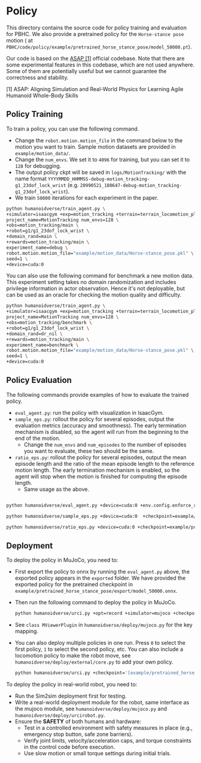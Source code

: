 
# Policy

This directory contains the source code for policy training and evaluation for PBHC. We also provide a pretrained policy for the `Horse-stance pose` motion ( at `PBHC/code/policy/example/pretrained_horse_stance_pose/model_50000.pt`).

Our code is based on the [ASAP [1]](https://github.com/LeCAR-Lab/ASAP) official codebase. Note that there are some experimental features in this codebase, which are not used anywhere. Some of them are potentially useful but we cannot guarantee the correctness and stability.

[1] ASAP: Aligning Simulation and Real-World Physics for Learning Agile Humanoid Whole-Body Skills 







## Policy Training
To train a policy, you can use the following command.
- Change the `robot.motion.motion_file` in the command below to the motion you want to train. Sample motion datasets are provided in `example/motion_data/`.
- Change the `num_envs`. We set it to `4096` for training, but you can set it to `128` for debugging.
- The output policy ckpt will be saved in `logs/MotionTracking/` with the name format `YYYYMMDD_HHMMSS-debug-motion_tracking-g1_23dof_lock_wrist` (e.g. `20990521_180647-debug-motion_tracking-g1_23dof_lock_wrist`).
- We train `50000` iterations for each experiment in the paper.


```bash
python humanoidverse/train_agent.py \
+simulator=isaacgym +exp=motion_tracking +terrain=terrain_locomotion_plane \
project_name=MotionTracking num_envs=128 \
+obs=motion_tracking/main \
+robot=g1/g1_23dof_lock_wrist \
+domain_rand=main \
+rewards=motion_tracking/main \
experiment_name=debug \
robot.motion.motion_file="example/motion_data/Horse-stance_pose.pkl" \
seed=1 \
+device=cuda:0
```

You can also use the following command for benchmark a new motion data. This experiment setting takes no domain randomization and includes privilege information in actor observation. Hence it's not deployable, but can be used as an oracle for checking the motion quality and difficulty.


```bash
python humanoidverse/train_agent.py \
+simulator=isaacgym +exp=motion_tracking +terrain=terrain_locomotion_plane \
project_name=MotionTracking num_envs=128 \
+obs=motion_tracking/benchmark \
+robot=g1/g1_23dof_lock_wrist \
+domain_rand=dr_nil \
+rewards=motion_tracking/main \
experiment_name=benchmark \
robot.motion.motion_file="example/motion_data/Horse-stance_pose.pkl" \
seed=1 \
+device=cuda:0
```


## Policy Evaluation
The following commands provide examples of how to evaluate the trained policy.
- `eval_agent.py`: run the policy with visualization in IsaacGym.
- `sample_eps.py`: rollout the policy for several episodes, output the evaluation metrics (accuracy and smoothness). The early termination mechanism is disabled, so the agent will run from the beginning to the end of the motion. 
  - Change the `num_envs` and `num_episodes` to the number of episodes you want to evaluate, these two should be the same.
- `ratio_eps.py`: rollout the policy for several episodes, output the mean episode length and the ratio of the mean episode length to the reference motion length. The early termination mechanism is enabled, so the agent will stop when the motion is finished for computing the episode length. 
  - Same usage as the above.

```bash

python humanoidverse/eval_agent.py +device=cuda:0 +env.config.enforce_randomize_motion_start_eval=False +checkpoint=example/pretrained_horse_stance_pose/model_50000.pt

python humanoidverse/sample_eps.py +device=cuda:0  +checkpoint=example/pretrained_horse_stance_pose/model_50000.pt +num_envs=1 +num_episodes=1 +eps_eval_name=samtraj +opt=record

python humanoidverse/ratio_eps.py +device=cuda:0 +checkpoint=example/pretrained_horse_stance_pose/model_50000.pt +opt=record +num_envs=100 +num_episodes=100 +eps_eval_name=example
```

##  Deployment
To deploy the policy in MuJoCo, you need to:
- First export the policy to onnx by running the `eval_agent.py` above, the exported policy appears in the `exported` folder. We have provided the exported policy for the pretrained checkpoint in `example/pretrained_horse_stance_pose/export/model_50000.onnx`.
- Then run the following command to deploy the policy in MuJoCo.

  ```bash
  python humanoidverse/urci.py +opt=record +simulator=mujoco +checkpoint=example/pretrained_horse_stance_pose/export/model_50000.onnx
  ```

- See `class MViewerPlugin` in `humanoidverse/deploy/mujoco.py` for the key mapping.
- You can also deploy multiple policies in one run. Press `0` to select the first policy, `1` to select the second policy, etc. You can also include a locomotion policy to make the robot move, see `humanoidverse/deploy/external/core.py` to add your own policy.

  ```bash
  python humanoidverse/urci.py +checkpoint='[example/pretrained_horse_stance_pose/exported/model_50000.onnx,example/pretrained_horse_stance_pose/exported/model_50000.onnx]' +opt=record +simulator=mujoco
  ```

To deploy the policy in real-world robot, you need to:
- Run the Sim2sim deployment first for testing.
- Write a real-world deployment module for the robot, same interface as the mujoco module, see `humanoidverse/deploy/mujoco.py` and `humanoidverse/deploy/urcirobot.py`.
- Ensure the **SAFETY** of both humans and hardware:
  - Test in a controlled environment with safety measures in place (e.g., emergency stop button, safe zone barriers).
  - Verify joint limits, velocity/acceleration caps, and torque constraints in the control code before execution.
  - Use slow motion or small torque settings during initial trials.
